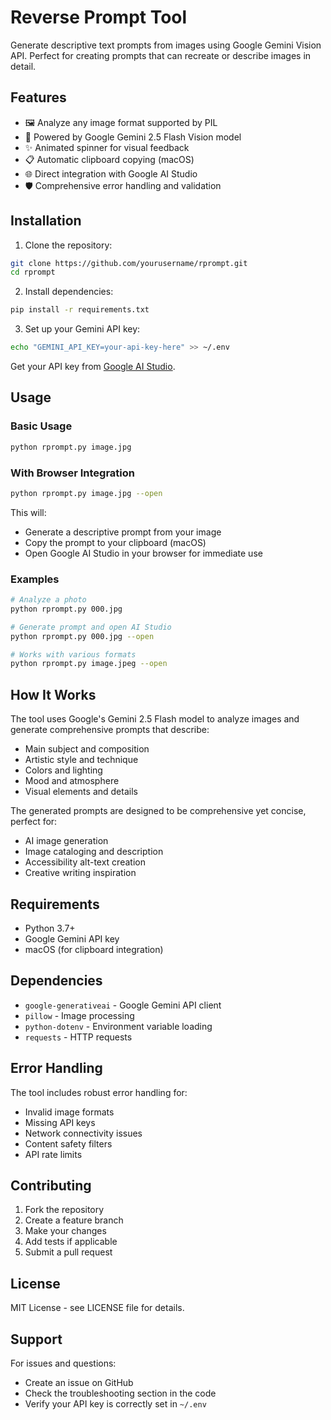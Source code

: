 # Reverse Prompt Tool

Generate descriptive text prompts from images using Google Gemini Vision API. Perfect for creating prompts that can recreate or describe images in detail.

## Features

- 🖼️ Analyze any image format supported by PIL
- 🤖 Powered by Google Gemini 2.5 Flash Vision model
- ✨ Animated spinner for visual feedback
- 📋 Automatic clipboard copying (macOS)
- 🌐 Direct integration with Google AI Studio
- 🛡️ Comprehensive error handling and validation

## Installation

1. Clone the repository:
```bash
git clone https://github.com/yourusername/rprompt.git
cd rprompt
```

2. Install dependencies:
```bash
pip install -r requirements.txt
```

3. Set up your Gemini API key:
```bash
echo "GEMINI_API_KEY=your-api-key-here" >> ~/.env
```

Get your API key from [Google AI Studio](https://aistudio.google.com/).

## Usage

### Basic Usage
```bash
python rprompt.py image.jpg
```

### With Browser Integration
```bash
python rprompt.py image.jpg --open
```

This will:
- Generate a descriptive prompt from your image
- Copy the prompt to your clipboard (macOS)
- Open Google AI Studio in your browser for immediate use

### Examples

```bash
# Analyze a photo
python rprompt.py 000.jpg

# Generate prompt and open AI Studio
python rprompt.py 000.jpg --open

# Works with various formats
python rprompt.py image.jpeg --open
```

## How It Works

The tool uses Google's Gemini 2.5 Flash model to analyze images and generate comprehensive prompts that describe:

- Main subject and composition
- Artistic style and technique
- Colors and lighting
- Mood and atmosphere
- Visual elements and details

The generated prompts are designed to be comprehensive yet concise, perfect for:
- AI image generation
- Image cataloging and description
- Accessibility alt-text creation
- Creative writing inspiration

## Requirements

- Python 3.7+
- Google Gemini API key
- macOS (for clipboard integration)

## Dependencies

- `google-generativeai` - Google Gemini API client
- `pillow` - Image processing
- `python-dotenv` - Environment variable loading
- `requests` - HTTP requests

## Error Handling

The tool includes robust error handling for:
- Invalid image formats
- Missing API keys
- Network connectivity issues
- Content safety filters
- API rate limits

## Contributing

1. Fork the repository
2. Create a feature branch
3. Make your changes
4. Add tests if applicable
5. Submit a pull request

## License

MIT License - see LICENSE file for details.

## Support

For issues and questions:
- Create an issue on GitHub
- Check the troubleshooting section in the code
- Verify your API key is correctly set in `~/.env`